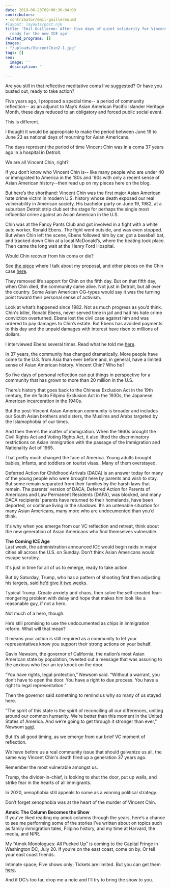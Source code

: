 ```yaml
---
date: 2019-06-23T09:00:30-04:00
contributors:
- contributor/emil-guillermo.md
#layout: layouts/post.njk
title: 'Emil Guillermo: After five days of quiet solidarity for Vincent Chin, get
  ready for the new ICE age'
related_programs: []
images:
- "/uploads/VincentChin2-1.jpg"
tags: []
seo:
  image: ''
  description: ''

---
```

Are you still in that reflective meditative coma I’ve suggested? Or have you busted out, ready to take action?

Five years ago, I proposed a special time-- a period of community reflection-- as an adjunct to May’s Asian American Pacific Islander Heritage Month, these days reduced to an obligatory and forced public social event.

This is different.

I thought it would be appropriate to make the period between June 19 to June 23 as national days of mourning for Asian Americans.

The days represent the period of time Vincent Chin was in a coma 37 years ago in a hospital in Detroit.

We are all Vincent Chin, right?

If you don’t know who Vincent Chin is-- like many people who are under 40 or immigrated to America in the '80s and '90s with only a recent sense of Asian American history--then read up on my pieces here on the blog.

But here’s the shorthand: Vincent Chin was the first major Asian American hate crime victim in modern U.S. history  whose death exposed our real vulnerability in American society. His bachelor party on June 19, 1982, at a suburban Detroit strip club set the stage for perhaps the single most influential crime against an Asian American in the U.S.

Chin was at the Fancy Pants Club and got involved in a fight with a white auto worker, Ronald Ebens. The fight went outside, and was even stopped. But when Chin left the scene, Ebens followed him by car, got a baseball bat, and tracked down Chin at a local McDonald’s, where the beating took place. Then came the long wait at the Henry Ford Hospital.

Would Chin recover from his coma or die?

See [the piece](https://www.aaldef.org/blog/remembering-vincent-chin-the-passion-and-agony-of-a-community/) where I talk about my proposal, and other pieces on the Chin case [here](https://www.aaldef.org/blog/ronald-ebens-the-man-who-killed-vincent-chin-apologizes-30-years-later/).

They removed life support for Chin on the fifth day. But on that fifth day, when Chin died, the community came alive. Not just in Detroit, but all over the country. Some Asian American OG-types would say it was the turning point toward their personal sense of activism.

Look at what’s happened since 1982.  Not as much progress as you’d think.  Chin's killer, Ronald Ebens, never served time in jail and had his hate crime conviction overturned. Ebens lost the civil case against him and was ordered to pay damages to Chin’s estate. But Ebens has avoided payments to this day and the unpaid damages with interest have risen to millions of dollars.

I interviewed Ebens several times. Read what he told me [here](https://www.aaldef.org/blog/ronald-ebens-the-man-who-killed-vincent-chin-apologizes-30-years-later/).

In 37 years, the community has changed dramatically.  More people have come to the U.S. from Asia than ever before and, in general, have a limited sense of Asian American history. Vincent Chin? Who he?

So five days of personal reflection can put things in perspective for a community that has grown to more than 20 million in the U.S.

There’s history that goes back to the Chinese Exclusion Act in the 19th century, the de facto Filipino Exclusion Act in the 1930s, the Japanese American incarceration in the 1940s.

But the post-Vincent Asian American community is broader and includes our South Asian brothers and sisters, the Muslims and Arabs targeted by the Islamophobia of our times.

And then there’s the matter of immigration.  When the 1960s brought the Civil Rights Act and Voting Rights Act, it also lifted the discriminatory restrictions on Asian immigration with the passage of the Immigration and Nationality Act of 1965.

That pretty much changed the face of America. Young adults brought  babies, infants, and toddlers on tourist visas.. Many of them overstayed.

Deferred Action for Childhood Arrivals (DACA) is an answer today for many of the young people who were brought here by parents and wish to stay. But some remain separated from their families by the harsh laws that remain. The parents’ version of DACA, Deferred Action for Parents of Americans and Law Permanent Residents (DAPA), was blocked, and many DACA recipients’ parents have returned to their homelands, have been deported, or continue living in the shadows. It’s an untenable situation for many Asian Americans, many more who are undocumented than you’d think.

It's why when you emerge from our VC reflection and retreat, think about the new generation of Asian Americans who find themselves vulnerable.

**The Coming ICE Age**  
Last week, the administration announced ICE would begin raids in major cities all across the U.S. on Sunday. Don’t think Asian Americans would escape scrutiny.

It's just in time for all of us to emerge, ready to take action.

But by Saturday, Trump, who has a pattern of shooting first then adjusting his targets, said [he’d give it two weeks]().

Typical Trump. Create anxiety and chaos, then solve the self-created fear-mongering problem with delay and hope that makes him look like a reasonable guy, if not a hero.

Not much of a hero, though.

He’s still promising to use the undocumented as chips in immigration reform. What will that mean?

It means your action is still required as a community to let your representatives know you support their strong actions on your behalf.

Gavin Newsom, the governor of California, the nation’s most Asian American state by population, tweeted out a message that was assuring to the anxious who fear an icy knock on the door.

“You have rights, legal protection,” Newsom said. “Without a warrant, you don’t have to open the door. You have a right to due process. You have a right to legal representation.”

Then the governor said something to remind us why so many of us stayed here.

“The spirit of this state is the spirit of reconciling all our differences, uniting around our common humanity. We’re better than this moment in the United States of America. And we’re going to get through it stronger than ever,” Newsom [said](https://twitter.com/GavinNewsom/status/1142467425700462592).

But it’s all good timing, as we emerge from our brief VC moment of reflection.

We have before us a real community issue that should galvanize us all, the same way Vincent Chin's death fired up a generation 37 years ago.

Remember the most vulnerable amongst us.

Trump, the divider-in-chief, is looking to shut the door, put up walls, and strike fear in the hearts of all immigrants.

In 2020, xenophobia still appeals to some as a winning political strategy.

Don’t forget xenophobia was at the heart of the murder of Vincent Chin.

**Amok: The Column Becomes the Show**  
If you’ve liked reading my amok columns through the years, here’s a chance to see me performing some of the stories I’ve written about on topics such as family immigration tales, Filipino history, and my time at Harvard, the media, and NPR.

My “Amok Monologues: All Pucked Up” is coming to the Capital Fringe in Washington DC, July 20. If you’re on the east coast, come on by. Or tell your east coast friends.

Intimate space; Five shows only; Tickets are limited.  But you can get them [here](https://www.capitalfringe.org/event/emil-amok-all-pucked-up-harvard-npr-and-more/).

And if DC’s too far, drop me a note and I’ll try to bring the show to you.
